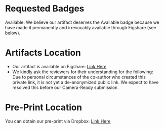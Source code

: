 # Requested Badges
Available: We believe our artifact deserves the Available badge because we have made it permanently and irrevocably available through Figshare (see below).

# Artifacts Location
* Our artifact is available on Figshare: [Link Here](https://figshare.com/s/c77abf348bd112868dbf)
* We kindly ask the reviewers for their understanding for the following: Due to personal circumstances of the co-author who created this private link, it is not yet a de-anonymized public link. We expect to have resolved this before our Camera-Ready submission.

# Pre-Print Location
You can obtain our pre-print via Dropbox: [Link Here](https://www.dropbox.com/s/8qdjwrx1crjk7lg/PREPRINT_RE21_ReddyMekala_Classifying_User_Requirements.pdf?dl=0)
